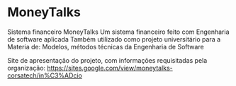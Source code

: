 # MoneyTalks
Sistema financeiro MoneyTalks
Um sistema financeiro feito com Engenharia de software aplicada
Também utilizado como projeto universitário para a Materia de: Modelos, métodos técnicas da Engenharia de Software


Site de apresentação do projeto, com informações requisitadas pela organização: https://sites.google.com/view/moneytalks-corsatech/in%C3%ADcio
